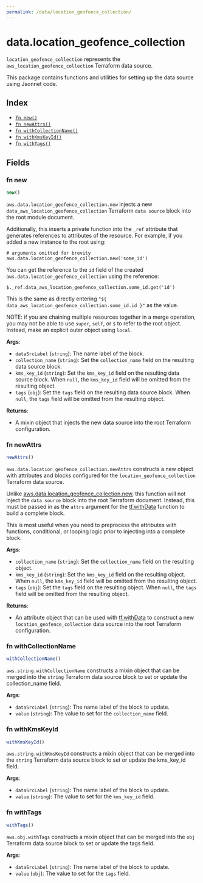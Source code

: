 ```yaml
---
permalink: /data/location_geofence_collection/
---
```


# data.location_geofence_collection

`location_geofence_collection` represents the `aws_location_geofence_collection` Terraform data source.



This package contains functions and utilities for setting up the data source using Jsonnet code.


## Index

* [`fn new()`](#fn-new)
* [`fn newAttrs()`](#fn-newattrs)
* [`fn withCollectionName()`](#fn-withcollectionname)
* [`fn withKmsKeyId()`](#fn-withkmskeyid)
* [`fn withTags()`](#fn-withtags)

## Fields

### fn new

```ts
new()
```


`aws.data.location_geofence_collection.new` injects a new `data_aws_location_geofence_collection` Terraform `data source`
block into the root module document.

Additionally, this inserts a private function into the `_ref` attribute that generates references to attributes of the
resource. For example, if you added a new instance to the root using:

    # arguments omitted for brevity
    aws.data.location_geofence_collection.new('some_id')

You can get the reference to the `id` field of the created `aws.data.location_geofence_collection` using the reference:

    $._ref.data_aws_location_geofence_collection.some_id.get('id')

This is the same as directly entering `"${ data_aws_location_geofence_collection.some_id.id }"` as the value.

NOTE: if you are chaining multiple resources together in a merge operation, you may not be able to use `super`, `self`,
or `$` to refer to the root object. Instead, make an explicit outer object using `local`.

**Args**:
  - `dataSrcLabel` (`string`): The name label of the block.
  - `collection_name` (`string`): Set the `collection_name` field on the resulting data source block.
  - `kms_key_id` (`string`): Set the `kms_key_id` field on the resulting data source block. When `null`, the `kms_key_id` field will be omitted from the resulting object.
  - `tags` (`obj`): Set the `tags` field on the resulting data source block. When `null`, the `tags` field will be omitted from the resulting object.

**Returns**:
- A mixin object that injects the new data source into the root Terraform configuration.


### fn newAttrs

```ts
newAttrs()
```


`aws.data.location_geofence_collection.newAttrs` constructs a new object with attributes and blocks configured for the `location_geofence_collection`
Terraform data source.

Unlike [aws.data.location_geofence_collection.new](#fn-new), this function will not inject the `data source`
block into the root Terraform document. Instead, this must be passed in as the `attrs` argument for the
[tf.withData](https://github.com/tf-libsonnet/core/tree/main/docs#fn-withdata) function to build a complete block.

This is most useful when you need to preprocess the attributes with functions, conditional, or looping logic prior to
injecting into a complete block.

**Args**:
  - `collection_name` (`string`): Set the `collection_name` field on the resulting object.
  - `kms_key_id` (`string`): Set the `kms_key_id` field on the resulting object. When `null`, the `kms_key_id` field will be omitted from the resulting object.
  - `tags` (`obj`): Set the `tags` field on the resulting object. When `null`, the `tags` field will be omitted from the resulting object.

**Returns**:
  - An attribute object that can be used with [tf.withData](https://github.com/tf-libsonnet/core/tree/main/docs#fn-withdata) to construct a new `location_geofence_collection` data source into the root Terraform configuration.


### fn withCollectionName

```ts
withCollectionName()
```

`aws.string.withCollectionName` constructs a mixin object that can be merged into the `string`
Terraform data source block to set or update the collection_name field.



**Args**:
  - `dataSrcLabel` (`string`): The name label of the block to update.
  - `value` (`string`): The value to set for the `collection_name` field.


### fn withKmsKeyId

```ts
withKmsKeyId()
```

`aws.string.withKmsKeyId` constructs a mixin object that can be merged into the `string`
Terraform data source block to set or update the kms_key_id field.



**Args**:
  - `dataSrcLabel` (`string`): The name label of the block to update.
  - `value` (`string`): The value to set for the `kms_key_id` field.


### fn withTags

```ts
withTags()
```

`aws.obj.withTags` constructs a mixin object that can be merged into the `obj`
Terraform data source block to set or update the tags field.



**Args**:
  - `dataSrcLabel` (`string`): The name label of the block to update.
  - `value` (`obj`): The value to set for the `tags` field.
